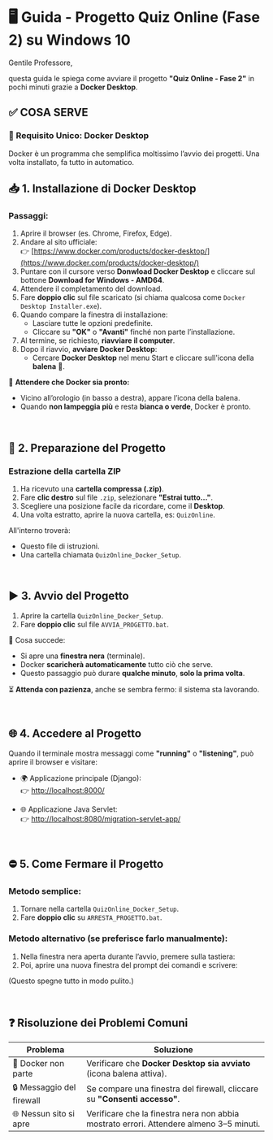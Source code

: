 # 🖥️ Guida - Progetto Quiz Online (Fase 2) su Windows 10

Gentile Professore,

questa guida le spiega come avviare il progetto **"Quiz Online - Fase 2"** in pochi minuti grazie a **Docker Desktop**.

## ✅ COSA SERVE

### 🔹 Requisito Unico: **Docker Desktop**

Docker è un programma che semplifica moltissimo l’avvio dei progetti. Una volta installato, fa tutto in automatico.

## 📥 1. Installazione di Docker Desktop

### Passaggi:

1. Aprire il browser (es. Chrome, Firefox, Edge).
2. Andare al sito ufficiale:  
   👉 [https://www.docker.com/products/docker-desktop/](https://www.docker.com/products/docker-desktop/)
3. Puntare con il cursore verso **Donwload Docker Desktop** e cliccare sul bottone **Download for Windows - AMD64**.
4. Attendere il completamento del download.
5. Fare **doppio clic** sul file scaricato (si chiama qualcosa come `Docker Desktop Installer.exe`).
6. Quando compare la finestra di installazione:
   - Lasciare tutte le opzioni predefinite.
   - Cliccare su **"OK"** o **"Avanti"** finché non parte l’installazione.
7. Al termine, se richiesto, **riavviare il computer**.
8. Dopo il riavvio, **avviare Docker Desktop**:
   - Cercare **Docker Desktop** nel menu Start e cliccare sull'icona della **balena** 🐳.

🔄 **Attendere che Docker sia pronto:**
- Vicino all’orologio (in basso a destra), appare l’icona della balena.
- Quando **non lampeggia più** e resta **bianca o verde**, Docker è pronto.

&nbsp;

## 📂 2. Preparazione del Progetto

### Estrazione della cartella ZIP

1. Ha ricevuto una **cartella compressa (.zip)**.
2. Fare **clic destro** sul file `.zip`, selezionare **"Estrai tutto..."**.
3. Scegliere una posizione facile da ricordare, come il **Desktop**.
4. Una volta estratto, aprire la nuova cartella, es: `QuizOnline`.

All'interno troverà:
- Questo file di istruzioni.
- Una cartella chiamata `QuizOnline_Docker_Setup`.

&nbsp;

## ▶️ 3. Avvio del Progetto

1. Aprire la cartella `QuizOnline_Docker_Setup`.
2. Fare **doppio clic** sul file `AVVIA_PROGETTO.bat`.

🔧 Cosa succede:
- Si apre una **finestra nera** (terminale).
- Docker **scaricherà automaticamente** tutto ciò che serve.
- Questo passaggio può durare **qualche minuto**, **solo la prima volta**.

⏳ **Attenda con pazienza**, anche se sembra fermo: il sistema sta lavorando.

&nbsp;

## 🌐 4. Accedere al Progetto

Quando il terminale mostra messaggi come **"running"** o **"listening"**, può aprire il browser e visitare:

- 🌍 Applicazione principale (Django):  
  👉 [http://localhost:8000/](http://localhost:8000/)

- 🌐 Applicazione Java Servlet:  
  👉 [http://localhost:8080/migration-servlet-app/](http://localhost:8080/migration-servlet-app/)

&nbsp;

## ⛔ 5. Come Fermare il Progetto

### Metodo semplice:

1. Tornare nella cartella `QuizOnline_Docker_Setup`.
2. Fare **doppio clic** su `ARRESTA_PROGETTO.bat`.

### Metodo alternativo (se preferisce farlo manualmente):

1. Nella finestra nera aperta durante l’avvio, premere sulla tastiera:
2. Poi, aprire una nuova finestra del prompt dei comandi e scrivere:

(Questo spegne tutto in modo pulito.)

&nbsp;

## ❓ Risoluzione dei Problemi Comuni

| Problema | Soluzione |
|---------|-----------|
| 🔴 Docker non parte | Verificare che **Docker Desktop sia avviato** (icona balena attiva). |
| 🔒 Messaggio del firewall | Se compare una finestra del firewall, cliccare su **"Consenti accesso"**. |
| 🌐 Nessun sito si apre | Verificare che la finestra nera non abbia mostrato errori. Attendere almeno 3–5 minuti. |
